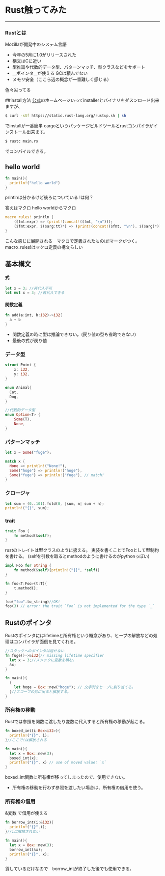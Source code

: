 # Rust触ってみた
________



### Rustとは

Mozillaが開発中のシステム言語
* 今年の5月に1.0がリリースされた
* 構文はCに近い
* 型推論や代数的データ型、パターンマッチ、型クラスなどをサポート
* __ポインタ__が使える GCは積んでない
* メモリ安全（ここら辺の概念が一番難しく感じる）

色々尖ってる


##install方法
[公式](https://www.rust-lang.org/install.html)のホームページいってinstallerとバイナリをダスンロード出来ますが、
```sh
$ curl -sSf https://static.rust-lang.org/rustup.sh | sh
```
でinstallが一番簡単
cargoというパッケージビルドツールとrustコンパイラがインストール出来ます。
```sh
$ rustc main.rs
```
でコンパイルできる。



## hello world
```rust
fn main(){
  println!("hello world")
}
```


printlnは分かるけど後ろについている !は何？


答えはマクロ
hello worldからマクロ


```rust
macro_rules! println {
    ($fmt:expr) => (print!(concat!($fmt, "\n")));
    ($fmt:expr, $($arg:tt)*) => (print!(concat!($fmt, "\n"), $($arg)*));
}
```
こんな感じに展開される　マクロで定義されたものは!マークがつく。
macro_rules!はマクロ定義の構文らしい



## 基本構文

#### 式
```rust
let x = 3; //再代入不可
let mut x = 3; //再代入できる
```

#### 関数定義
```rust
fn add(a:int, b:i32)->i32{
  a + b
}
```
* 関数定義の時に型は推論できない。(戻り値の型も省略できない)
* 最後の式が戻り値


### データ型
```rust
struct Point {
    x: i32,
    y: i32,
}

enum Animal{
  Cat,
  Dog,
}

//代数的データ型
enum Option<T> {
    Some(T),
    None,
}
```


### パターンマッチ
```rust
let x = Some("fuge");

match x {
  None => println!("None!"),
  Some("hoge") => println!("hoge"),
  Some("fuge") => println!("fuge"), // match!
}
```


### クロージャ
```rust
let sum = (0..101).fold(0, |sum, n| sum + n);
println!("{}", sum);
```


### trait
```rust
trait Foo {
    fn method(&self);
}
```


rustのトレイトは型クラスのように扱える。
実装を書くことでFooとして型制約を書ける。
(selfを引数を取るとmethodのように書けるのがpythonっぽい)
```rust
impl Foo for String {
    fn method(&self){println!("{}", *self)}
}

fn foo<T:Foo>(t:T){
    t.method();
}

foo("foo".to_string)//OK!
foo(3) // error: the trait `Foo` is not implemented for the type `_`
```




## Rustのポインタ
Rustのポインタにはlifetimeと所有権という概念があり、ヒープの解放などの処理はコンパイラが面倒を見てくれる。
```rust
//スタックへのポインタは返せない
fn fuge()->&i32{// missing lifetime specifier
  let x = 3;//スタックに変数を積む。
  &x;
}

fn main(){
  {
    let hoge = Box::new("hoge"); // 文字列をヒープに割り当てる。
  }//スコープの外に出ると解放する。
}
```


### 所有権の移動
Rustでは参照を関数に渡したり変数に代入すると所有権の移動が起こる。
```rust
fn boxed_int(i:Box<i32>){
  println!("{}", i);
}//ここでiは解放される

fn main(){
  let x = Box::new(3);
  boxed_int(x);
  println!("{}", x) // use of moved value: `x`
}
```
boxed_int関数に所有権が移ってしまったので、使用できない。
* 所有権の移動を行わず参照を渡したい場合は、所有権の借用を使う。


### 所有権の借用
&変数 で借用が使える
```rust
fn borrow_int(i:&i32){
  println!("{}",i);
}//iは解放されない

fn main(){
  let x = Box::new(3);
  borrow_int(&x);
  println!("{}", x);
}
```
貨しているだけなので　borrow_intが終了した後でも使用できる。
